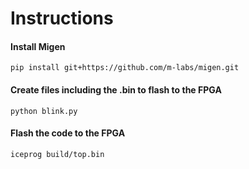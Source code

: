 # Instructions

#### Install Migen
`pip install git+https://github.com/m-labs/migen.git`

#### Create files including the .bin to flash to the FPGA
`python blink.py` 

#### Flash the code to the FPGA
`iceprog build/top.bin`

